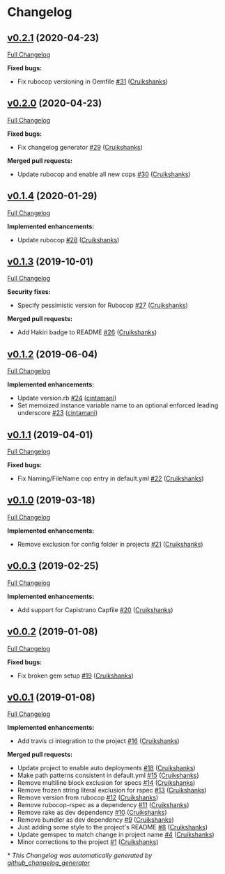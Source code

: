 # Changelog

## [v0.2.1](https://github.com/DEFRA/defra-ruby-style/tree/v0.2.1) (2020-04-23)

[Full Changelog](https://github.com/DEFRA/defra-ruby-style/compare/v0.2.0...v0.2.1)

**Fixed bugs:**

- Fix rubocop versioning in Gemfile [\#31](https://github.com/DEFRA/defra-ruby-style/pull/31) ([Cruikshanks](https://github.com/Cruikshanks))

## [v0.2.0](https://github.com/DEFRA/defra-ruby-style/tree/v0.2.0) (2020-04-23)

[Full Changelog](https://github.com/DEFRA/defra-ruby-style/compare/v0.1.4...v0.2.0)

**Fixed bugs:**

- Fix changelog generator [\#29](https://github.com/DEFRA/defra-ruby-style/pull/29) ([Cruikshanks](https://github.com/Cruikshanks))

**Merged pull requests:**

- Update rubocop and enable all new cops [\#30](https://github.com/DEFRA/defra-ruby-style/pull/30) ([Cruikshanks](https://github.com/Cruikshanks))

## [v0.1.4](https://github.com/DEFRA/defra-ruby-style/tree/v0.1.4) (2020-01-29)

[Full Changelog](https://github.com/DEFRA/defra-ruby-style/compare/v0.1.3...v0.1.4)

**Implemented enhancements:**

- Update rubocop [\#28](https://github.com/DEFRA/defra-ruby-style/pull/28) ([Cruikshanks](https://github.com/Cruikshanks))

## [v0.1.3](https://github.com/DEFRA/defra-ruby-style/tree/v0.1.3) (2019-10-01)

[Full Changelog](https://github.com/DEFRA/defra-ruby-style/compare/v0.1.2...v0.1.3)

**Security fixes:**

- Specify pessimistic version for Rubocop [\#27](https://github.com/DEFRA/defra-ruby-style/pull/27) ([Cruikshanks](https://github.com/Cruikshanks))

**Merged pull requests:**

- Add Hakiri badge to README [\#26](https://github.com/DEFRA/defra-ruby-style/pull/26) ([Cruikshanks](https://github.com/Cruikshanks))

## [v0.1.2](https://github.com/DEFRA/defra-ruby-style/tree/v0.1.2) (2019-06-04)

[Full Changelog](https://github.com/DEFRA/defra-ruby-style/compare/v0.1.1...v0.1.2)

**Implemented enhancements:**

- Update version.rb [\#24](https://github.com/DEFRA/defra-ruby-style/pull/24) ([cintamani](https://github.com/cintamani))
- Set memoized instance variable name to an optional enforced leading underscore [\#23](https://github.com/DEFRA/defra-ruby-style/pull/23) ([cintamani](https://github.com/cintamani))

## [v0.1.1](https://github.com/DEFRA/defra-ruby-style/tree/v0.1.1) (2019-04-01)

[Full Changelog](https://github.com/DEFRA/defra-ruby-style/compare/v0.1.0...v0.1.1)

**Fixed bugs:**

- Fix Naming/FileName cop entry in default.yml [\#22](https://github.com/DEFRA/defra-ruby-style/pull/22) ([Cruikshanks](https://github.com/Cruikshanks))

## [v0.1.0](https://github.com/DEFRA/defra-ruby-style/tree/v0.1.0) (2019-03-18)

[Full Changelog](https://github.com/DEFRA/defra-ruby-style/compare/v0.0.3...v0.1.0)

**Implemented enhancements:**

- Remove exclusion for config folder in projects [\#21](https://github.com/DEFRA/defra-ruby-style/pull/21) ([Cruikshanks](https://github.com/Cruikshanks))

## [v0.0.3](https://github.com/DEFRA/defra-ruby-style/tree/v0.0.3) (2019-02-25)

[Full Changelog](https://github.com/DEFRA/defra-ruby-style/compare/v0.0.2...v0.0.3)

**Implemented enhancements:**

- Add support for Capistrano Capfile [\#20](https://github.com/DEFRA/defra-ruby-style/pull/20) ([Cruikshanks](https://github.com/Cruikshanks))

## [v0.0.2](https://github.com/DEFRA/defra-ruby-style/tree/v0.0.2) (2019-01-08)

[Full Changelog](https://github.com/DEFRA/defra-ruby-style/compare/v0.0.1...v0.0.2)

**Fixed bugs:**

- Fix broken gem setup [\#19](https://github.com/DEFRA/defra-ruby-style/pull/19) ([Cruikshanks](https://github.com/Cruikshanks))

## [v0.0.1](https://github.com/DEFRA/defra-ruby-style/tree/v0.0.1) (2019-01-08)

[Full Changelog](https://github.com/DEFRA/defra-ruby-style/compare/b4796e24c59ee6c0c28c7f12b436f2dd89cf410d...v0.0.1)

**Implemented enhancements:**

- Add travis ci integration to the project [\#16](https://github.com/DEFRA/defra-ruby-style/pull/16) ([Cruikshanks](https://github.com/Cruikshanks))

**Merged pull requests:**

- Update project to enable auto deployments [\#18](https://github.com/DEFRA/defra-ruby-style/pull/18) ([Cruikshanks](https://github.com/Cruikshanks))
- Make path patterns consistent in default.yml [\#15](https://github.com/DEFRA/defra-ruby-style/pull/15) ([Cruikshanks](https://github.com/Cruikshanks))
- Remove multiline block exclusion for specs [\#14](https://github.com/DEFRA/defra-ruby-style/pull/14) ([Cruikshanks](https://github.com/Cruikshanks))
- Remove frozen string literal exclusion for rspec [\#13](https://github.com/DEFRA/defra-ruby-style/pull/13) ([Cruikshanks](https://github.com/Cruikshanks))
- Remove version from rubocop [\#12](https://github.com/DEFRA/defra-ruby-style/pull/12) ([Cruikshanks](https://github.com/Cruikshanks))
- Remove rubocop-rspec as a dependency [\#11](https://github.com/DEFRA/defra-ruby-style/pull/11) ([Cruikshanks](https://github.com/Cruikshanks))
- Remove rake as dev dependency [\#10](https://github.com/DEFRA/defra-ruby-style/pull/10) ([Cruikshanks](https://github.com/Cruikshanks))
- Remove bundler as dev dependency [\#9](https://github.com/DEFRA/defra-ruby-style/pull/9) ([Cruikshanks](https://github.com/Cruikshanks))
- Just adding some style to the project's README [\#8](https://github.com/DEFRA/defra-ruby-style/pull/8) ([Cruikshanks](https://github.com/Cruikshanks))
- Update gemspec to match change in project name [\#4](https://github.com/DEFRA/defra-ruby-style/pull/4) ([Cruikshanks](https://github.com/Cruikshanks))
- Minor corrections to the project [\#1](https://github.com/DEFRA/defra-ruby-style/pull/1) ([Cruikshanks](https://github.com/Cruikshanks))



\* *This Changelog was automatically generated by [github_changelog_generator](https://github.com/github-changelog-generator/github-changelog-generator)*

